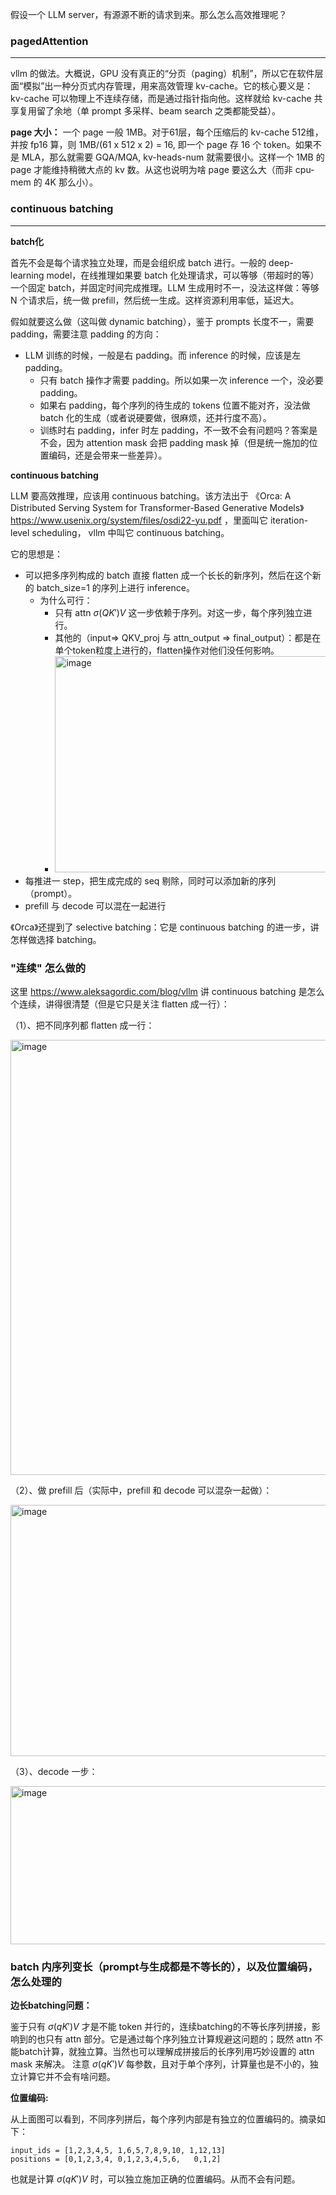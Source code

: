 假设一个 LLM server，有源源不断的请求到来。那么怎么高效推理呢？

### pagedAttention
----
vllm 的做法。大概说，GPU 没有真正的“分页（paging）机制”，所以它在软件层面“模拟”出一种分页式内存管理，用来高效管理 kv-cache。它的核心要义是：kv-cache 可以物理上不连续存储，而是通过指针指向他。这样就给 kv-cache 共享复用留了余地（单 prompt 多采样、beam search 之类都能受益）。

**page 大小：**
一个 page 一般 1MB。对于61层，每个压缩后的 kv-cache 512维，并按 fp16 算，则 1MB/(61 x 512 x 2) = 16, 即一个 page 存 16 个 token。如果不是 MLA，那么就需要 GQA/MQA, kv-heads-num 就需要很小。这样一个 1MB 的 page 才能维持稍微大点的 kv 数。从这也说明为啥 page 要这么大（而非 cpu-mem 的 4K 那么小）。

### continuous batching
----

**batch化**

首先不会是每个请求独立处理，而是会组织成 batch 进行。一般的 deep-learning model，在线推理如果要 batch 化处理请求，可以等够（带超时的等）一个固定 batch，并固定时间完成推理。LLM 生成用时不一，没法这样做：等够 N 个请求后，统一做 prefill，然后统一生成。这样资源利用率低，延迟大。

假如就要这么做（这叫做 dynamic batching），鉴于 prompts 长度不一，需要 padding，需要注意 padding 的方向：
- LLM 训练的时候，一般是右 padding。而 inference 的时候，应该是左 padding。
  - 只有 batch 操作才需要 padding。所以如果一次 inference 一个，没必要 padding。
  - 如果右 padding，每个序列的待生成的 tokens 位置不能对齐，没法做 batch 化的生成（或者说硬要做，很麻烦，还并行度不高）。
  - 训练时右 padding，infer 时左 padding，不一致不会有问题吗？答案是不会，因为 attention mask 会把 padding mask 掉（但是统一施加的位置编码，还是会带来一些差异）。

**continuous batching**

LLM 要高效推理，应该用 continuous batching。该方法出于 《Orca: A Distributed Serving System for Transformer-Based Generative Models》 https://www.usenix.org/system/files/osdi22-yu.pdf ，里面叫它 iteration-level scheduling， vllm 中叫它 continuous batching。

它的思想是：
- 可以把多序列构成的 batch 直接 flatten 成一个长长的新序列，然后在这个新的 batch_size=1 的序列上进行 inference。
  - 为什么可行：
    - 只有 attn $\sigma(QK')V$ 这一步依赖于序列。对这一步，每个序列独立进行。
    - 其他的（input=> QKV_proj 与 attn_output => final_output）：都是在单个token粒度上进行的，flatten操作对他们没任何影响。
    - <img width="556" height="346" alt="image" src="https://github.com/user-attachments/assets/cb82a5a9-2ceb-4bee-ab25-083dbcdf9cd8" />
- 每推进一 step，把生成完成的 seq 剔除，同时可以添加新的序列（prompt）。
- prefill 与 decode 可以混在一起进行

《Orca》还提到了 selective batching：它是 continuous batching 的进一步，讲怎样做选择 batching。

### "连续" 怎么做的

这里 https://www.aleksagordic.com/blog/vllm 讲 continuous batching 是怎么个连续，讲得很清楚（但是它只是关注 flatten 成一行）：

（1）、把不同序列都 flatten 成一行：

<img width="858" height="696" alt="image" src="https://github.com/user-attachments/assets/ca061784-b457-4422-b8d2-21a073a20d41" />

（2）、做 prefill 后（实际中，prefill 和 decode 可以混杂一起做）：

<img width="900" height="402" alt="image" src="https://github.com/user-attachments/assets/38f60e05-bc9e-4c1d-9d7c-7c1390526a81" />

（3）、decode 一步：

<img width="850" height="253" alt="image" src="https://github.com/user-attachments/assets/1ecd56e8-b09a-43ad-86c2-1aa5a88d1026" />

### batch 内序列变长（prompt与生成都是不等长的），以及位置编码，怎么处理的

**边长batching问题：**

鉴于只有 $\sigma(qK')V$ 才是不能 token 并行的，连续batching的不等长序列拼接，影响到的也只有 attn 部分。它是通过每个序列独立计算规避这问题的；既然 attn 不能batch计算，就独立算。当然也可以理解成拼接后的长序列用巧妙设置的 attn mask 来解决。 注意 $\sigma(qK')V$ 每参数，且对于单个序列，计算量也是不小的，独立计算它并不会有啥问题。

**位置编码:**

从上面图可以看到，不同序列拼后，每个序列内部是有独立的位置编码的。摘录如下：

```
input_ids = [1,2,3,4,5, 1,6,5,7,8,9,10, 1,12,13]
positions = [0,1,2,3,4, 0,1,2,3,4,5,6,   0,1,2]
```

也就是计算 $\sigma(qK')V$ 时，可以独立施加正确的位置编码。从而不会有问题。
